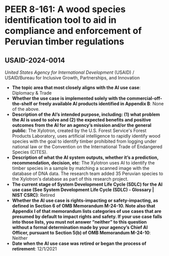 # PEER 8-161: A wood species identification tool to aid in compliance and enforcement of Peruvian timber regulations
## USAID-2024-0014
_United States Agency for International Development_ (USAID) / USAID/Bureau for Inclusive Growth, Partnerships, and Innovation


+ **The topic area that most closely aligns with the AI use case**: Diplomacy & Trade
+ **Whether the use case is implemented solely with the commercial-off-the-shelf or freely available AI products identified in Appendix B**: None of the above.
+ **Description of the AI’s intended purpose, including: (1) what problem the AI is used to solve and (2) the expected benefits and positive outcomes from the AI for an agency’s mission and/or the general public**: The Xylotron, created by the U.S. Forest Service's Forest Products Laboratory, uses artificial intelligence to rapidly identify wood species with the goal to identify timber prohibited from logging under national law or the Convention on the International Trade of Endangered Species (CITES).
+ **Description of what the AI system outputs, whether it’s a prediction, recommendation, decision, etc**: The Xylotron uses AI to identify the timber species in a sample by matching a scanned image with the database of DNA data. The research team added 35 Peruvian species to the Xylotron's database as part of this research project.
+ **The current stage of System Development Life Cycle (SDLC) for the AI use case (See System Development Life Cycle (SDLC) - Glossary | NIST CSRC)**: Retired
+ **Whether the AI use case is rights-impacting or safety-impacting, as defined in Section 6 of OMB Memorandum M-24-10. Note also that Appendix I of that memorandum lists categories of use cases that are presumed by default to impact rights and safety. If your use case falls into those lists, you must not answer “neither” to this question without a formal determination made by your agency’s Chief AI Officer, pursuant to Section 5(b) of OMB Memorandum M-24-10**: Neither
+ **Date when the AI use case was retired or began the process of retirement**: 12/1/2021